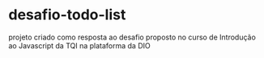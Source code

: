 # desafio-todo-list
projeto criado como resposta ao desafio proposto no curso de Introdução ao Javascript da TQI na plataforma da DIO

